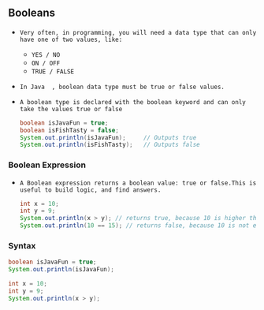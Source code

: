 ##  Booleans

- `Very often, in programming, you will need a data type that can only have one of two values, like:`
  - `YES / NO`
  - `ON / OFF`
  - `TRUE / FALSE`
  
- `In Java  , boolean data type must be true or false values.`

- `A boolean type is declared with the boolean keyword and can only take the values true or false`

  ```java
  boolean isJavaFun = true;
  boolean isFishTasty = false;
  System.out.println(isJavaFun);     // Outputs true
  System.out.println(isFishTasty);   // Outputs false
  ```




### Boolean Expression

- `A Boolean expression returns a boolean value: true or false.This is useful to build logic, and find answers.`

  ```java
  int x = 10;
  int y = 9;
  System.out.println(x > y); // returns true, because 10 is higher than 9
  System.out.println(10 == 15); // returns false, because 10 is not equal to 15
  ```

  

### Syntax

```java
boolean isJavaFun = true;
System.out.println(isJavaFun);

int x = 10;
int y = 9;
System.out.println(x > y);

```

